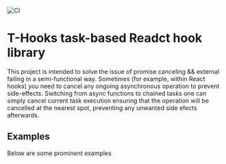 ![CI](https://github.com/lammonaaf/t-hooks/workflows/CI/badge.svg)

# T-Hooks task-based Readct hook library

This project is intended to solve the issue of promise canceling && external failing in a semi-functional way.
Sometimes (for example, within React hooks) you need to cancel any ongoing asynchronous operation to prevent side-effects. Switching from async functions to chained tasks one can simply cancel current task execution ensuring that the operation will be cancelled at the nearest spot, preventing any unwanted side efects afterwards.

## Examples

Below are some prominent examples
